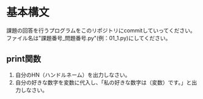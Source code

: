 # 基本構文  
課題の回答を行うプログラムをこのリポジトリにcommitしていってください。  
ファイル名は"課題番号_問題番号.py"(例：01_1.py)にしてください。  

## print関数

1. 自分のHN（ハンドルネーム）を出力しなさい。  
2. 自分の好きな数字を変数に代入し、「私の好きな数字は（変数）です。」と出力しなさい。  
